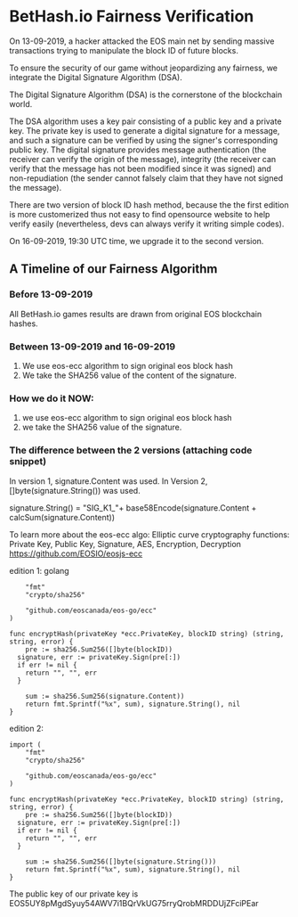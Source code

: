 # BetHash.io Fairness Verification

On 13-09-2019, a hacker attacked the EOS main net by sending massive transactions trying to manipulate the block ID of future blocks.

To ensure the security of our game without jeopardizing any fairness, we integrate the Digital Signature Algorithm (DSA).

The Digital Signature Algorithm (DSA) is the cornerstone of the blockchain world.

The DSA algorithm uses a key pair consisting of a public key and a private key. The private key is used to generate a digital signature for a message, and such a signature can be verified by using the signer's corresponding public key. The digital signature provides message authentication (the receiver can verify the origin of the message), integrity (the receiver can verify that the message has not been modified since it was signed) and non-repudiation (the sender cannot falsely claim that they have not signed the message).

There are two version of block ID hash method, because the the first edition is more customerized thus not easy to find opensource website to help verify easily (nevertheless, devs can always verify it writing simple codes). 

On 16-09-2019, 19:30 UTC time, we upgrade it to the second version.

## A Timeline of our Fairness Algorithm

### Before 13-09-2019
All BetHash.io games results are drawn from original EOS blockchain hashes. 

### Between 13-09-2019 and 16-09-2019
1. We use eos-ecc algorithm to sign original eos block hash
2. We take the SHA256 value of the content of the signature.

### How we do it NOW:
1. we use eos-ecc algorithm to sign original eos block hash
2. we take the SHA256 value of the signature.

### The difference between the 2 versions (attaching code snippet)
In version 1, signature.Content was used. In Version 2, []byte(signature.String()) was used. 

signature.String() = "SIG_K1_"+ base58Encode(signature.Content + calcSum(signature.Content))

To learn more about the eos-ecc algo: Elliptic curve cryptography functions: Private Key, Public Key, Signature, AES, Encryption, Decryption https://github.com/EOSIO/eosjs-ecc


edition 1:
golang
```import (
    "fmt"
    "crypto/sha256"

    "github.com/eoscanada/eos-go/ecc"
)

func encryptHash(privateKey *ecc.PrivateKey, blockID string) (string, string, error) {
    pre := sha256.Sum256([]byte(blockID))
  signature, err := privateKey.Sign(pre[:])
  if err != nil {
    return "", "", err
  }

    sum := sha256.Sum256(signature.Content))
    return fmt.Sprintf("%x", sum), signature.String(), nil
}
```

edition 2:
```golang
import (
    "fmt"
    "crypto/sha256"

    "github.com/eoscanada/eos-go/ecc"
)

func encryptHash(privateKey *ecc.PrivateKey, blockID string) (string, string, error) {
    pre := sha256.Sum256([]byte(blockID))
  signature, err := privateKey.Sign(pre[:])
  if err != nil {
    return "", "", err
  }

    sum := sha256.Sum256([]byte(signature.String()))
    return fmt.Sprintf("%x", sum), signature.String(), nil
}
```

The public key of our private key is EOS5UY8pMgdSyuy54AWV7i1BQrVkUG75rryQrobMRDDUjZFciPEar
